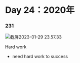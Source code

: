 # Day 24：2020年



### 231

![截屏2023-01-29 23.57.33](/Users/davidliu/Library/Application%20Support/typora-user-images/%E6%88%AA%E5%B1%8F2023-01-29%2023.57.33.png)

Hard work

- need hard work to success